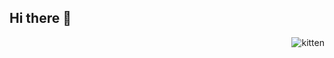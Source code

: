 ## Hi there 👋
<p><img align="right" src="https://i.gifer.com/origin/ac/aca12e1e7419bd2ec086801c8ad6317c_w200.gif" alt="kitten" /></p>
<!--
**melinarequena/melinarequena** is a ✨ _special_ ✨ repository because its `README.md` (this file) appears on your GitHub profile.

Here are some ideas to get you started:

- 🔭 I’m currently working on ...
- 🌱 I’m currently learning ...
- 👯 I’m looking to collaborate on ...
- 🤔 I’m looking for help with ...
- 💬 Ask me about ...
- 📫 How to reach me: ...
- 😄 Pronouns: ...
- ⚡ Fun fact: ...
-->
